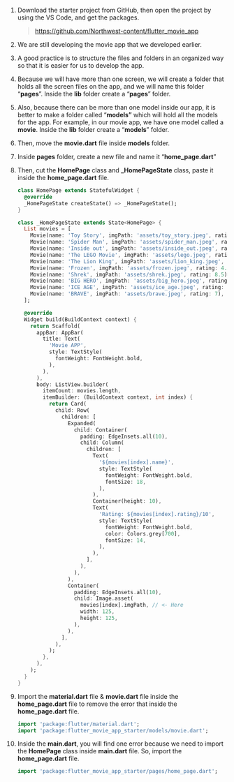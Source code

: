 


1. Download the starter project from GitHub, then open the project by using the VS Code, and get the packages.

   > https://github.com/Northwest-content/flutter_movie_app



2. We are still developing the movie app that we developed earlier.



3. A good practice is to structure the files and folders in an organized way so that it is easier for us to develop the app.



4. Because we will have more than one screen, we will create a folder that holds all the screen files on the app, and we will name this folder “**pages**”. Inside the **lib** folder create a “**pages**” folder.



5. Also, because there can be more than one model inside our app, it is better to make a folder called “**models”** which will hold all the models for the app. For example, in our movie app, we have one model called a **movie**. Inside the **lib** folder create a “**models**” folder.



6. Then, move the **movie.dart** file inside **models** folder.



7. Inside **pages** folder, create a new file and name it “**home_page.dart**”



8. Then, cut the **HomePage** class and **_HomePageState** class, paste it inside the **home_page.dart** file.

   ```dart
   class HomePage extends StatefulWidget {
     @override
     _HomePageState createState() => _HomePageState();
   }
   
   class _HomePageState extends State<HomePage> {
     List movies = [
       Movie(name: 'Toy Story', imgPath: 'assets/toy_story.jpeg', rating: 8),
       Movie(name: 'Spider Man', imgPath: 'assets/spider_man.jpeg', rating: 5),
       Movie(name: 'Inside out', imgPath: 'assets/inside_out.jpeg', rating: 7),
       Movie(name: 'The LEGO Movie', imgPath: 'assets/lego.jpeg', rating: 5.5),
       Movie(name: 'The Lion King', imgPath: 'assets/lion_king.jpeg', rating: 9),
       Movie(name: 'Frozen', imgPath: 'assets/frozen.jpeg', rating: 4.5),
       Movie(name: 'Shrek', imgPath: 'assets/shrek.jpeg', rating: 8.5),
       Movie(name: 'BIG HERO', imgPath: 'assets/big_hero.jpeg', rating: 8),
       Movie(name: 'ICE AGE', imgPath: 'assets/ice_age.jpeg', rating: 7.5),
       Movie(name: 'BRAVE', imgPath: 'assets/brave.jpeg', rating: 7),
     ];
   
     @override
     Widget build(BuildContext context) {
       return Scaffold(
         appBar: AppBar(
           title: Text(
             'Movie APP',
             style: TextStyle(
               fontWeight: FontWeight.bold,
             ),
           ),
         ),
         body: ListView.builder(
           itemCount: movies.length,
           itemBuilder: (BuildContext context, int index) {
             return Card(
               child: Row(
                 children: [
                   Expanded(
                     child: Container(
                       padding: EdgeInsets.all(10),
                       child: Column(
                         children: [
                           Text(
                             '${movies[index].name}',
                             style: TextStyle(
                               fontWeight: FontWeight.bold,
                               fontSize: 18,
                             ),
                           ),
                           Container(height: 10),
                           Text(
                             'Rating: ${movies[index].rating}/10',
                             style: TextStyle(
                               fontWeight: FontWeight.bold,
                               color: Colors.grey[700],
                               fontSize: 14,
                             ),
                           ),
                         ],
                       ),
                     ),
                   ),
                   Container(
                     padding: EdgeInsets.all(10),
                     child: Image.asset(
                       movies[index].imgPath, // <- Here
                       width: 125,
                       height: 125,
                     ),
                   ),
                 ],
               ),
             );
           },
         ),
       );
     }
   }
   ```

   



9. Import the **material.dart** file & **movie.dart** file inside the **home_page.dart** file to remove the error that inside the **home_page.dart** file.

   ```dart
   import 'package:flutter/material.dart';
   import 'package:flutter_movie_app_starter/models/movie.dart';
   ```

   

10. Inside the **main.dart**, you will find one error because we need to import the **HomePage** class inside **main.dart** file. So, import the **home_page.dart** file.

    ```dart
    import 'package:flutter_movie_app_starter/pages/home_page.dart';
    ```

    









































